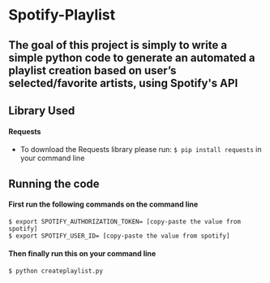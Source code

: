 # Spotify-Playlist

## The goal of this project is simply to write a simple python code to generate an automated a playlist creation based on user’s selected/favorite artists, using Spotify's API


## Library Used
#### Requests
- To download the Requests library please run: `$ pip install requests` in your command line

## Running the code
#### First run the following commands on the command line
`$ export SPOTIFY_AUTHORIZATION_TOKEN= [copy-paste the value from spotify]` <br>
`$ export SPOTIFY_USER_ID= [copy-paste the value from spotify] `

#### Then finally run this on your command line

`$ python createplaylist.py`
